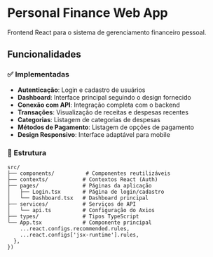 # Personal Finance Web App

Frontend React para o sistema de gerenciamento financeiro pessoal.

## Funcionalidades

### ✅ Implementadas
- **Autenticação**: Login e cadastro de usuários
- **Dashboard**: Interface principal seguindo o design fornecido
- **Conexão com API**: Integração completa com o backend
- **Transações**: Visualização de receitas e despesas recentes
- **Categorias**: Listagem de categorias de despesas
- **Métodos de Pagamento**: Listagem de opções de pagamento
- **Design Responsivo**: Interface adaptável para mobile

### 🔄 Estrutura
```
src/
├── components/          # Componentes reutilizáveis
├── contexts/           # Contextos React (Auth)
├── pages/              # Páginas da aplicação
│   ├── Login.tsx       # Página de login/cadastro
│   └── Dashboard.tsx   # Dashboard principal
├── services/           # Serviços de API
│   └── api.ts          # Configuração do Axios
├── types/              # Tipos TypeScript
└── App.tsx             # Componente principal
    ...react.configs.recommended.rules,
    ...react.configs['jsx-runtime'].rules,
  },
})
```
